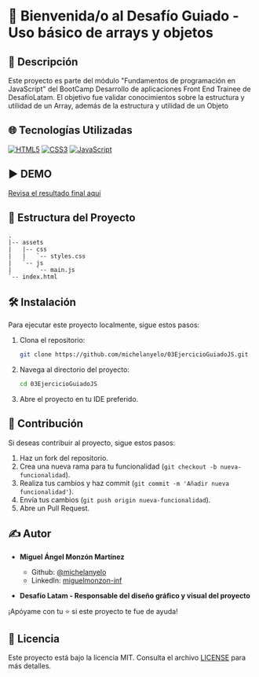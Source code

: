 # 👋 Bienvenida/o al Desafío Guiado - Uso básico de arrays y objetos

## 📝 Descripción
Este proyecto es parte del módulo "Fundamentos de programación en JavaScript" del BootCamp Desarrollo de aplicaciones Front End Trainee de DesafíoLatam. El objetivo fue validar conocimientos sobre la estructura y utilidad de un Array,
además de la estructura y utilidad de un Objeto

## 🌐 Tecnologías Utilizadas

[![HTML5](https://img.shields.io/badge/HTML5-E34F26.svg?logo=html5&logoColor=white)](https://developer.mozilla.org/en-US/docs/Web/Guide/HTML/HTML5)
[![CSS3](https://img.shields.io/badge/CSS3-1572B6.svg?logo=css3&logoColor=white)](https://developer.mozilla.org/en-US/docs/Web/CSS)
[![JavaScript](https://img.shields.io/badge/JavaScript-F7DF1E.svg?logo=javascript&logoColor=black)](https://developer.mozilla.org/en-US/docs/Web/JavaScript)

## ▶️ DEMO

[Revisa el resultado final aquí](https://michelanyelo.github.io/03EjercicioGuiadoJS/)


## 📁 Estructura del Proyecto

```plaintext
.
|-- assets
|   |-- css
|   |   `-- styles.css
|   `-- js
|       `-- main.js
`-- index.html

```

## 🛠️ Instalación

Para ejecutar este proyecto localmente, sigue estos pasos:

1. Clona el repositorio:

   ```bash
   git clone https://github.com/michelanyelo/03EjercicioGuiadoJS.git

2. Navega al directorio del proyecto:

   ```bash
   cd 03EjercicioGuiadoJS

3. Abre el proyecto en tu IDE preferido.

## 🤝 Contribución

Si deseas contribuir al proyecto, sigue estos pasos:

1. Haz un fork del repositorio.
2. Crea una nueva rama para tu funcionalidad (`git checkout -b nueva-funcionalidad`).
3. Realiza tus cambios y haz commit (`git commit -m 'Añadir nueva funcionalidad'`).
4. Envía tus cambios (`git push origin nueva-funcionalidad`).
5. Abre un Pull Request.

## ✍️ Autor

- **Miguel Ángel Monzón Martínez**
  - Github: [@michelanyelo](https://github.com/michelanyelo)
  - LinkedIn: [miguelmonzon-inf](https://linkedin.com/in/miguelmonzon-inf)

- **Desafío Latam - Responsable del diseño gráfico y visual del proyecto**
  
¡Apóyame con tu ⭐️ si este proyecto te fue de ayuda!

## 🧾 Licencia

Este proyecto está bajo la licencia MIT. Consulta el archivo [LICENSE](https://github.com/michelanyelo/03EjercicioGuiadoJS/blob/main/LICENSE) para más detalles.
